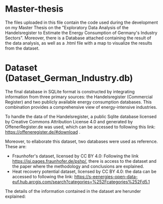 # Master-thesis
The files uploaded in this file contain the code used during the development on my Master Thesis on the "Exploratory Data Analysis of the Handelsregister to Estimate the Energy Consumption of Germany's Industry Sectors". Moreover, there is a Database attached containing the result of the data analysis, as well as a .html file with a map to visualize the results from the dataset.

# Dataset (Dataset_German_Industry.db)
The final database in SQLite format is constructed by integrating information from three primary sources: the Handelsregister (Commercial Register) and two publicly available energy consumption databases. This combination provides a comprehensive view of energy-intensive industries. 

To handle the data of the Handelsregister, a public Sqlite database licensed by Creative Commons Attribution License 4.0 and generated by OffenerRegister.de was used, which can be accessed to following this link: https://offeneregister.de/#download .

Moreover, to ellaborate this dataset, two databases were used as reference. These are:
- Fraunhofer's dataset, licensed by CC BY 4.0: Following the link https://isi.pages.fraunhofer.de/pshp/, there is access to the dataset and the paper where the methodology and conclusions are explained.
- Heat recovery potential dataset, licensed by CC BY 4.0: the data can be accessed to following the link: https://s-eenergies-open-data-euf.hub.arcgis.com/search?categories=%252Fcategories%252Fd5.1

The details of the information contained in the dataset are herunder explained:

    

